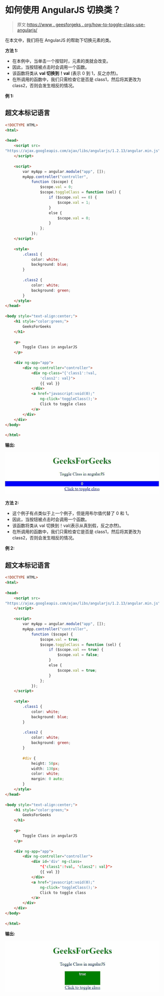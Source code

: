 # 如何使用 AngularJS 切换类？

> 原文:[https://www . geesforgeks . org/how-to-toggle-class-use-angularjs/](https://www.geeksforgeeks.org/how-to-toggle-class-using-angularjs/)

在本文中，我们将在 AngularJS 的帮助下切换元素的类。

**方法 1:**

*   在本例中，当单击一个按钮时，元素的类就会改变。
*   因此，当按钮被点击时会调用一个函数。
*   该函数将类从 **val 切换到！val** (表示 0 到 1，反之亦然)。
*   在所调用的函数中，我们只需检查它是否是 class1，然后将其更改为 class2，否则会发生相反的情况。

**例 1:**

## 超文本标记语言

```html
<!DOCTYPE HTML>
<html>

<head>
    <script src=
"https://ajax.googleapis.com/ajax/libs/angularjs/1.2.13/angular.min.js">
    </script>

    <script>
        var myApp = angular.module("app", []);
        myApp.controller("controller",
            function ($scope) {
                $scope.val = 0;
                $scope.toggleClass = function (sel) {
                    if ($scope.val == 0) {
                        $scope.val = 1;
                    }
                    else {
                        $scope.val = 0;
                    }
                };
            });
    </script>

    <style>
        .class1 {
            color: white;
            background: blue;
        }

        .class2 {
            color: white;
            background: green;
        }
    </style>
</head>

<body style="text-align:center;">
    <h1 style="color:green;">
        GeeksForGeeks
    </h1>

    <p>
        Toggle Class in angularJS
    </p>

    <div ng-app="app">
        <div ng-controller="controller">
            <div ng-class="{'class1':!val, 
                'class2': val}">
                {{ val }}
            </div>
            <a href="javascript:void(0);" 
                ng-click='toggleClass();'>
                Click to toggle class
            </a>
        </div>
    </div>
</body>

</html>
```

**输出:**

![](img/95f480d15cf41fa464ec88661b872014.png)

**方法 2:**

*   这个例子有点类似于上一个例子，但是用布尔值代替了 0 和 1。
*   因此，当按钮被点击时会调用一个函数。
*   该函数将类从 val 切换到！val(表示从真到假，反之亦然)。
*   在所调用的函数中，我们只需检查它是否是 class1，然后将其更改为 class2，否则会发生相反的情况。

**例 2:**

## 超文本标记语言

```html
<!DOCTYPE HTML>
<html>

<head>
    <script src=
"https://ajax.googleapis.com/ajax/libs/angularjs/1.2.13/angular.min.js">
    </script>

    <script>
        var myApp = angular.module("app", []);
        myApp.controller("controller",
            function ($scope) {
                $scope.val = true;
                $scope.toggleClass = function (sel) {
                    if ($scope.val == true) {
                        $scope.val = false;
                    }
                    else {
                        $scope.val = true;
                    }
                };
            });
    </script>

    <style>
        .class1 {
            color: white;
            background: blue;
        }

        .class2 {
            color: white;
            background: green;
        }

        #div {
            height: 50px;
            width: 130px;
            color: white;
            margin: 0 auto;
        }
    </style>
</head>

<body style="text-align:center;">
    <h1 style="color:green;">
        GeeksForGeeks
    </h1>

    <p>
        Toggle Class in angularJS
    </p>

    <div ng-app="app">
        <div ng-controller="controller">
            <div id='div' ng-class=
                "{'class1':!val, 'class2': val}">
                {{ val }}
            </div>
            <a href="javascript:void(0);" 
                ng-click='toggleClass();'>
                Click to toggle class
            </a>
        </div>
    </div>
</body>

</html>
```

**输出:**

![](img/36c7d4608fcd1c31d96757066a45e4fa.png)